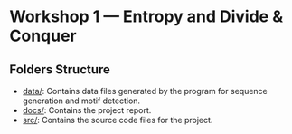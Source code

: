 # Workshop 1 — Entropy and Divide & Conquer

## Folders Structure
- [data/](./data): Contains data files generated by the program for sequence generation and motif detection.
- [docs/](./docs): Contains the project report.
- [src/](./src): Contains the source code files for the project.
